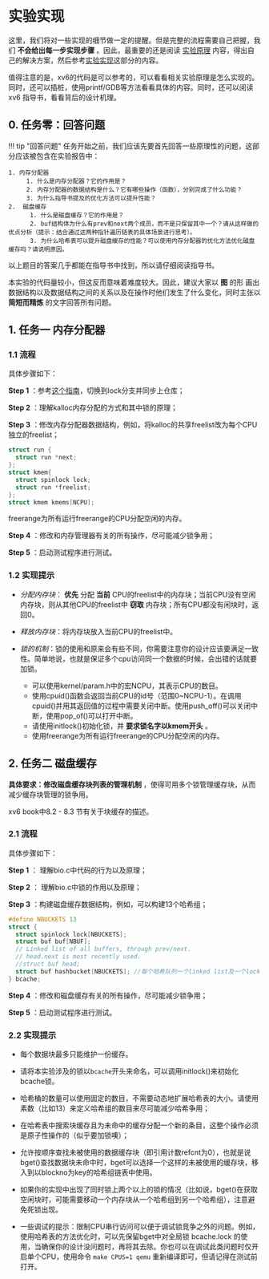 # 实验实现

这里，我们将对一些实现的细节做一定的提醒。但是完整的流程需要自己把握，我们 **不会给出每一步实现步骤** 。因此，最重要的还是阅读 [实验原理](part2/#_1) 内容，得出自己的解决方案，然后参考[实验实现](part3/#_1)这部分的内容。

值得注意的是，xv6的代码是可以参考的，可以看看相关实验原理是怎么实现的。同时，还可以插桩，使用printf/GDB等方法看看具体的内容。同时，还可以阅读 xv6 指导书，看看背后的设计机理。


## 0. 任务零：回答问题

!!! tip   "回答问题"
    任务开始之前，我们应该先要首先回答一些原理性的问题，这部分应该被包含在实验报告中：

    1. 内存分配器
         1. 什么是内存分配器？它的作用是？
         2. 内存分配器的数据结构是什么？它有哪些操作（函数），分别完成了什么功能？
         3. 为什么指导书提及的优化方法可以提升性能？
    2.  磁盘缓存
          1. 什么是磁盘缓存？它的作用是？
          2. buf结构体为什么有prev和next两个成员，而不是只保留其中一个？请从这样做的优点分析（提示：结合通过这两种指针遍历链表的具体场景进行思考）。
          3. 为什么哈希表可以提升磁盘缓存的性能？可以使用内存分配器的优化方法优化磁盘缓存吗？请说明原因。


以上题目的答案几乎都能在指导书中找到，所以请仔细阅读指导书。

本实验的代码量较小，但这反而意味着难度较大。因此，建议大家以 **图** 的形
画出数据结构以及数据结构之间的关系以及在操作时他们发生了什么变化，同时主张以 **简短而精炼** 的文字回答所有问题。
    
## 1. 任务一 内存分配器

### 1.1 流程

具体步骤如下：

**Step 1** ：参考[这个指南](../../tools/#31)，切换到lock分支并同步上仓库；

**Step 2** ：理解kalloc内存分配的方式和其中锁的原理；

**Step 3** ：修改内存分配器数据结构，例如，将kalloc的共享freelist改为每个CPU独立的freelist；

```c
struct run {
  struct run *next;
};
struct kmem{
  struct spinlock lock;
  struct run *freelist;
};
struct kmem kmems[NCPU];
```

freerange为所有运行freerange的CPU分配空闲的内存。

**Step 4** ：修改和内存管理器有关的所有操作，尽可能减少锁争用；

**Step 5** ：启动测试程序进行测试。

### 1.2 实现提示

- *分配内存块*： **优先** 分配 **当前** CPU的freelist中的内存块；当前CPU没有空闲内存块，则从其他CPU的freelist中 **窃取** 内存块；所有CPU都没有闲块时，返回0。  

- *释放内存块*：将内存块放入当前CPU的freelist中。  

- *锁的机制*：锁的使用和原来会有些不同，你需要注意你的设计应该要满足一致性。简单地说，也就是保证多个cpu访问同一个数据的时候，会出错的话就要加锁。  
    - 可以使用kernel/param.h中的宏NCPU，其表示CPU的数目。  
    - 使用cpuid()函数会返回当前CPU的id号（范围0~NCPU-1）。在调用cpuid()并用其返回值的过程中需要关闭中断。使用push_off()可以关闭中断，使用pop_of()可以打开中断。  
    - 请使用initlock()初始化锁，并 **要求锁名字以kmem开头** 。  
    - 使用freerange为所有运行freerange的CPU分配空闲的内存。  

## 2. 任务二 磁盘缓存

  **具体要求：修改磁盘缓存块列表的管理机制** ，使得可用多个锁管理缓存块，从而减少缓存块管理的锁争用。

xv6 book中8.2 - 8.3 节有关于块缓存的描述。

### 2.1 流程

具体步骤如下：

**Step 1** ： 理解bio.c中代码的行为以及原理；

**Step 2** ： 理解bio.c中锁的作用以及原理；

**Step 3** ：构建磁盘缓存数据结构，例如，可以构建13个哈希组；

```c
#define NBUCKETS 13
struct {
  struct spinlock lock[NBUCKETS];
  struct buf buf[NBUF];
  // Linked list of all buffers, through prev/next.
  // head.next is most recently used.
  //struct buf head;
  struct buf hashbucket[NBUCKETS]; //每个哈希队列一个linked list及一个lock
} bcache;
```

**Step 4** ：修改和磁盘缓存有关的所有操作，尽可能减少锁争用；

**Step 5** ：启动测试程序进行测试。
    


### 2.2 实现提示

- 每个数据块最多只能维护一份缓存。  

- 请将本实验涉及的锁以`bcache`开头来命名，可以调用initlock()来初始化bcache锁。  

- 哈希桶的数量可以使用固定的数目，不需要动态地扩展哈希表的大小。请使用素数（比如13）来定义哈希组的数目来尽可能减少哈希争用；  

- 在哈希表中搜索块缓存且为未命中的缓存分配一个新的条目，这整个操作必须是原子性操作的（似乎要加锁噢）；  

- 允许按顺序查找未被使用的数据缓存块（即引用计数refcnt为0），也就是说bget()查找数据块未命中时，bget可以选择一个这样的未被使用的缓存块，移入到以blockno为key的哈希组链表中使用。

- 如果你的实现中出现了同时锁上两个以上的锁的情况（比如说，bget()在获取空闲块时，可能需要移动一个内存块从一个哈希组到另一个哈希组），注意避免死锁出现。  

- 一些调试的提示：限制CPU串行访问可以便于调试锁竞争之外的问题。例如，使用哈希表的方法优化时，可以先保留bget中对全局锁 bcache.lock 的使用，当确保你的设计没问题时，再将其去除。你也可以在调试此类问题时仅开启单个CPU，使用命令 `make CPUS=1 qemu` 重新编译即可，但请记得在测试前打开。
  
    



